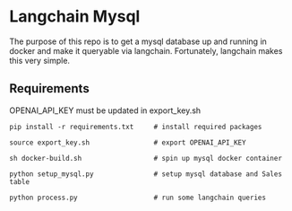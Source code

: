 # Langchain Mysql

The purpose of this repo is to get a mysql database up and running in docker and make it queryable via langchain. 
Fortunately, langchain makes this very simple. 


## Requirements
OPENAI_API_KEY must be updated in export_key.sh

```
pip install -r requirements.txt     # install required packages

source export_key.sh                # export OPENAI_API_KEY

sh docker-build.sh                  # spin up mysql docker container

python setup_mysql.py               # setup mysql database and Sales table

python process.py                   # run some langchain queries
```
